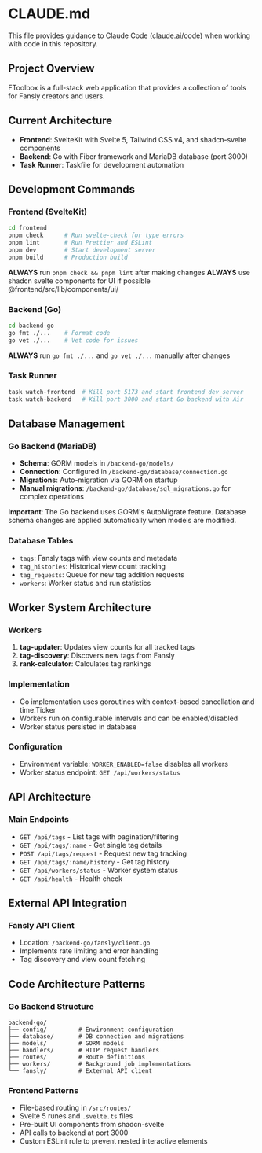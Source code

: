 # CLAUDE.md

This file provides guidance to Claude Code (claude.ai/code) when working with code in this repository.

## Project Overview

FToolbox is a full-stack web application that provides a collection of tools for Fansly creators and users.

## Current Architecture

- **Frontend**: SvelteKit with Svelte 5, Tailwind CSS v4, and shadcn-svelte components
- **Backend**: Go with Fiber framework and MariaDB database (port 3000)
- **Task Runner**: Taskfile for development automation

## Development Commands

### Frontend (SvelteKit)

```bash
cd frontend
pnpm check      # Run svelte-check for type errors
pnpm lint       # Run Prettier and ESLint
pnpm dev        # Start development server
pnpm build      # Production build
```

**ALWAYS** run `pnpm check && pnpm lint` after making changes
**ALWAYS** use shadcn svelte components for UI if possible @frontend/src/lib/components/ui/

### Backend (Go)

```bash
cd backend-go
go fmt ./...    # Format code
go vet ./...    # Vet code for issues
```

**ALWAYS** run `go fmt ./...` and `go vet ./...` manually after changes

### Task Runner

```bash
task watch-frontend  # Kill port 5173 and start frontend dev server
task watch-backend   # Kill port 3000 and start Go backend with Air
```

## Database Management

### Go Backend (MariaDB)

- **Schema**: GORM models in `/backend-go/models/`
- **Connection**: Configured in `/backend-go/database/connection.go`
- **Migrations**: Auto-migration via GORM on startup
- **Manual migrations**: `/backend-go/database/sql_migrations.go` for complex operations

**Important**: The Go backend uses GORM's AutoMigrate feature. Database schema changes are applied automatically when models are modified.

### Database Tables

- `tags`: Fansly tags with view counts and metadata
- `tag_histories`: Historical view count tracking
- `tag_requests`: Queue for new tag addition requests
- `workers`: Worker status and run statistics

## Worker System Architecture

### Workers

1. **tag-updater**: Updates view counts for all tracked tags
2. **tag-discovery**: Discovers new tags from Fansly
3. **rank-calculator**: Calculates tag rankings

### Implementation

- Go implementation uses goroutines with context-based cancellation and time.Ticker
- Workers run on configurable intervals and can be enabled/disabled
- Worker status persisted in database

### Configuration

- Environment variable: `WORKER_ENABLED=false` disables all workers
- Worker status endpoint: `GET /api/workers/status`

## API Architecture

### Main Endpoints

- `GET /api/tags` - List tags with pagination/filtering
- `GET /api/tags/:name` - Get single tag details
- `POST /api/tags/request` - Request new tag tracking
- `GET /api/tags/:name/history` - Get tag history
- `GET /api/workers/status` - Worker system status
- `GET /api/health` - Health check

## External API Integration

### Fansly API Client

- Location: `/backend-go/fansly/client.go`
- Implements rate limiting and error handling
- Tag discovery and view count fetching

## Code Architecture Patterns

### Go Backend Structure

```
backend-go/
├── config/         # Environment configuration
├── database/       # DB connection and migrations
├── models/         # GORM models
├── handlers/       # HTTP request handlers
├── routes/         # Route definitions
├── workers/        # Background job implementations
└── fansly/         # External API client
```

### Frontend Patterns

- File-based routing in `/src/routes/`
- Svelte 5 runes and `.svelte.ts` files
- Pre-built UI components from shadcn-svelte
- API calls to backend at port 3000
- Custom ESLint rule to prevent nested interactive elements
